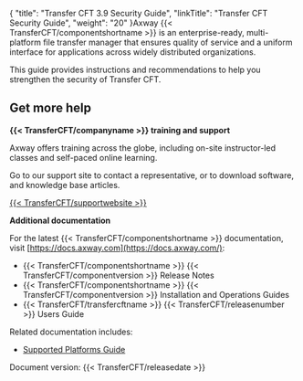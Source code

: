 {
    "title": "Transfer CFT 3.9 Security Guide",
    "linkTitle": "Transfer CFT Security Guide",
    "weight": "20"
}Axway {{< TransferCFT/componentshortname  >}} is an enterprise-ready, multi-platform file transfer manager that ensures quality of service and a uniform interface for applications across widely distributed organizations.

This guide provides instructions and recommendations to help you strengthen the security of Transfer CFT.

## Get more help

**{{< TransferCFT/companyname  >}} training and support**

Axway offers training across the globe, including on-site instructor-led classes and self-paced online learning.

Go to our support site to contact a representative, or to download software, and knowledge base articles.

[{{< TransferCFT/supportwebsite  >}}](https://support.axway.com/ "Axway Software Technical Support website")

**Additional documentation**

For the latest {{< TransferCFT/componentshortname  >}} documentation, visit [https://docs.axway.com](https://docs.axway.com/):

- {{< TransferCFT/componentshortname >}} {{< TransferCFT/componentversion >}} Release Notes
- {{< TransferCFT/componentshortname >}} {{< TransferCFT/componentversion >}} Installation and Operations Guides
- {{< TransferCFT/transfercftname >}} {{< TransferCFT/releasenumber >}} Users Guide

Related documentation includes:

- [Supported Platforms Guide](https://docs.axway.com/bundle/Axway_Products_SupportedPlatforms_allOS_en/resource/Axway_Products_SupportedPlatforms_allOS_en.pdf)

Document version: {{< TransferCFT/releasedate  >}}
